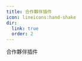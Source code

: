 ```yaml
---
title: 合作夥伴插件
icon: lineicons:hand-shake
dir:
  link: true
  order: 2
---
```


合作夥伴插件

<div class="catalog-display-container">
  <Catalog base="/zh-TW/plugins/partner/" level="1"/>
</div>